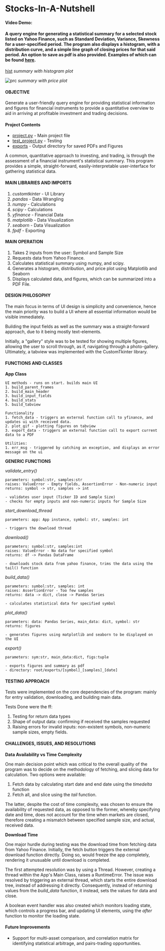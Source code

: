 # Stocks-In-A-Nutshell

#### Video Demo: 

#### A query engine for generating a statistical summary for a selected stock listed on Yahoo Finance, such as Standard Deviation, Variance, Skewness for a user-specified period. The program also displays a histogram, with a distribution curve, and a simple line graph of closing prices for that said period. An option to save as pdf is also provided. Examples of which can be found [here]().

[hist](https://github.com/alfarasjb/Stocks-In-A-Nutshell/assets/72119101/27109270-46e3-4d6f-88b7-dcd8f3ed505a)
_summary with histogram plot_

![prc](https://github.com/alfarasjb/Stocks-In-A-Nutshell/assets/72119101/d5d18669-c7f1-4e05-b701-9202690cfd77)
_summary with price plot_

#### **OBJECTIVE**
Generate a user-friendly query engine for providing statistical information and figures for financial instruments to provide a quantitative overview to aid in arriving at profitable investment and trading decisions.

#### Project Contents 
- [project.py]() - Main project file 
- [test_project.py]() - Testing 
- [exports]() - Output directory for saved PDFs and Figures


A common, quantitative approach to investing, and trading, is through the assessment of a financial instrument's statistical summary. This program provides a simple, straight-forward, easily-interpretable user-interface for gathering statistical data. 

#### **MAIN LIBRARIES AND IMPORTS**
1. _customtkinter_ - UI Library
2. _pandas_ - Data Wrangling
3. _numpy_ - Calculations
4. _scipy_ - Calculations
5. _yfinance_ - Financial Data
6. _matplotlib_ - Data Visualization
7. _seaborn_ - Data Visualization
8. _fpdf_ - Exporting

#### **MAIN OPERATION**
1. Takes 2 inputs from the user: Symbol and Sample Size
2. Requests data from Yahoo Finance.
3. Calculates statistical summary using numpy, and scipy. 
4. Generates a histogram, distribution, and price plot using Matplotlib and Seaborn
5. Displays calculated data, and figures, which can be summarized into a PDF File. 

#### **DESIGN PHILOSOPHY**
The main focus in terms of UI design is simplicity and convenience, hence the main priority was to build a UI where all essential information would be visible immediately. 

Building the input fields as well as the summary was a straight-forward approach, due to it being mostly text-elements.

Initially, a "gallery" style was to be tested for showing multiple figures, allowing the user to scroll through, as if, navigating through a photo-gallery. Ultimately, a tabview was implemented with the CustomTkinter library. 


#### **FUNCTIONS AND CLASSES**

**App Class**
```
UI methods - runs on start. builds main UI 
1. build_parent_frames
2. build_main_header
3. build_input_fields
4. build_stats
5. build_tabview

Functionality
1. fetch_data - triggers an external function call to yfinance, and updates ui with received data.
2. plot_gif - plotting figures on tabview 
3. export_data - triggers an external function call to export current data to a PDF

Utilities:
1. err_msg - triggered by catching an exception, and displays an error message on the ui
```
**GENERIC FUNCTIONS**


*validate_entry()*
```
parameters: symbol:str, samples:str
raises: ValueError - Empty fields, AssertionError - Non-numeric input
returns: symbol -> str, samples -> int

- validates user input (Ticker ID and Sample Size) 
- checks for empty inputs and non-numeric inputs for Sample Size
```

*start_download_thread*
```
parameters: app: App instance, symbol: str, samples: int

- triggers the download thread
```

*download()*
```
parameters: symbol:str, samples:int
raises: ValueError - No data for specified symbol
returns: df -> Pandas DataFrame

- downloads stock data from yahoo finance, trims the data using the tail() function
```
*build_data()*
```
parameters: symbol:str, samples: int
raises: AssertionError - Too few samples
returns: data -> dict, close -> Pandas Series

- calculates statistical data for specified symbol
```
*plot_data()*
```
parameters: data: Pandas Series, main_data: dict, symbol: str
returns: figures

- generates figures using matplotlib and seaborn to be displayed on the UI
```
*export()*
```
parameters: sym:str, main_data:dict, figs:tuple

- exports figures and summary as pdf
- directory: root/exports/[symbol]_[samples]_[date]
```
#### **TESTING APPROACH**
Tests were implemented on the core dependencies of the program: mainly for entry validation, downloading, and building main data. 

Tests Done were the ff: 
1. Testing for return data types
2. Shape of output data: confirming if received the samples requested
3. Raising errors for invalid inputs: non-existent symbols, non-numeric sample sizes, empty fields. 

#### **CHALLENGES, ISSUES, AND RESOLUTIONS** 
**Data Availability vs Time Complexity**

One main decision point which was critical to the overall quality of the program was to decide on the methodology of fetching, and slicing data for calculation. Two options were available:

1. Fetch data by calculating start date and end date using the *timedelta* function
2. Fetch all, and slice using the *tail* function. 

The latter, despite the cost of time complexity, was chosen to ensure the availability of requested data, as opposed to the former, whereby specifying date and time, does not account for the time when markets are closed, therefore creating a mismatch between specified sample size, and actual, received data. 

**Download Time** 

One major hurdle during testing was the download time from fetching data from Yahoo Finance. Initially, the fetch button triggers the external download function directly. Doing so, would freeze the app completely, rendering it unusuable until download is completed. 

The first attempted resolution was by using a Thread. However, creating a thread within the App's Main Class, raises a RuntimeError. The issue was resolved by triggering an external thread, which starts the entire download tree, instead of addressing it directly. Consequently, instead of returning values from the *build_data* function, it instead, sets the values for data and close. 

A boolean event handler was also created which monitors loading state, which controls a progress bar, and updating UI elements, using the *after* function to monitor the loading state.  

#### **Future Improvements**
- Support for multi-asset comparison, and correlation matrix for identifying statistical arbitrage, and pairs-trading opportunities.
